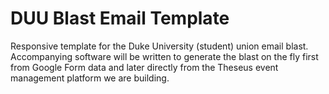 # DUU Blast Email Template
Responsive template for the Duke University (student) union email blast. Accompanying software will be written to generate the blast on the fly first from Google Form data and later directly from the Theseus event management platform we are building.  

